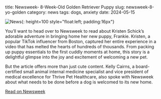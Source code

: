 title: Newsweek- 8-Week-Old Golden Retriever Puppy
slug: newsweek-8-yo-golden
category: news
tags: dogs, anxiety
date: 2024-05-15

![News]({static}/images/news.gif){: height=100 style="float:left; padding:16px"}

You’ll want to head over to Newsweek to read about Kristen Schick’s adorable adventure in bringing home her new puppy, Frankie. Kristen, a popular TikTok influencer from Boston, captured her entire experience in a video that has melted the hearts of hundreds of thousands. From packing up puppy essentials to the first cuddly moments at home, this story is a delightful glimpse into the joy and excitement of welcoming a new pet.

But the article offers more than just cute content. Kelly Cairns, a board-certified small animal internal medicine specialist and vice president of medical excellence for Thrive Pet Healthcare, also spoke with Newsweek about what needs to be done before a dog is welcomed to its new home.

[Read on Newsweek](https://www.newsweek.com/new-owner-shares-moment-new-puppy-1900905)
